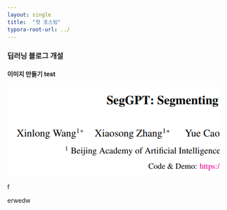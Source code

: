 ```yaml
---
layout: single
title:  "첫 포스팅"
typora-root-url: ../
---
```


### 딥러닝 블로그 개설





#### 이미지 만들기 test



![image-20231130143419155](/images/2023-11-30-first/image-20231130143419155.png)

f

erwedw
